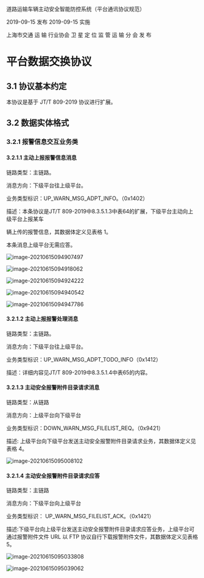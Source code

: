 道路运输车辆主动安全智能防控系统（平台通讯协议规范）

2019-09-15 发布 2019-09-15 实施

上海市交通 运 输 行业协会					卫 星 定 位 监 管 运 输 分 会					发 布

# 平台数据交换协议

## 3.1 协议基本约定

本协议是基于 JT/T 809-2019 协议进行扩展。

## 3.2 数据实体格式

### 3.2.1 报警信息交互业务类

#### 3.2.1.1 主动上报报警信息消息

链路类型：主链路。

消息方向：下级平台往上级平台。

业务类型标识：UP_WARN_MSG_ADPT_INFO。（0x1402）

描述：本条协议是JT/T 809-2019中8.3.5.1.3中表64的扩展，下级平台主动向上级平台上报某车

辆上传的报警信息，其数据体定义见表格 1。

本条消息上级平台无需应答。

![image-20210615094907497](https://gitee.com/AiShiYuShiJiePingXing/img/raw/master/img/image-20210615094907497.png)

![image-20210615094918062](https://gitee.com/AiShiYuShiJiePingXing/img/raw/master/img/image-20210615094918062.png)

![image-20210615094924222](https://gitee.com/AiShiYuShiJiePingXing/img/raw/master/img/image-20210615094924222.png)

![image-20210615094940542](https://gitee.com/AiShiYuShiJiePingXing/img/raw/master/img/image-20210615094940542.png)

![image-20210615094947786](https://gitee.com/AiShiYuShiJiePingXing/img/raw/master/img/image-20210615094947786.png)

#### 3.2.1.2 主动上报报警处理消息

链路类型：主链路。

消息方向：下级平台往上级平台。

业务类型标识：UP_WARN_MSG_ADPT_TODO_INFO（0x1412）

描述：详细内容见JT/T 809-2019中8.3.5.1.4中表65的内容。

#### 3.2.1.3 主动安全报警附件目录请求消息

链路类型：从链路

消息方向：上级平台向下级平台

业务类型标识：DOWN_WARN_MSG_FILELIST_REQ。（0x9421）

描述: 上级平台向下级平台发送主动安全报警附件目录请求业务，其数据体定义见表格 4。

![image-20210615095008102](https://gitee.com/AiShiYuShiJiePingXing/img/raw/master/img/image-20210615095008102.png)

#### 3.2.1.4 主动安全报警附件目录请求应答

链路类型：主链路

消息方向：下级平台向上级平台

业务类型标识： UP_WARN_MSG_FILELIST_ACK。（0x1421）

描述:下级平台向上级平台发送主动安全报警附件目录请求应答业务，上级平台可通过报警附件文件 URL 以 FTP 协议自行下载报警附件文件，其数据体定义见表格 5。

![image-20210615095033808](https://gitee.com/AiShiYuShiJiePingXing/img/raw/master/img/image-20210615095033808.png)

![image-20210615095039062](https://gitee.com/AiShiYuShiJiePingXing/img/raw/master/img/image-20210615095039062.png)